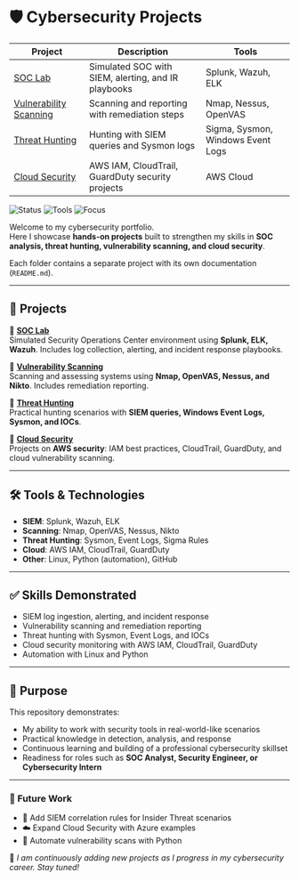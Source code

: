 # 🛡️ Cybersecurity Projects

| Project | Description | Tools |
|---------|-------------|-------|
| [SOC Lab](./SOC-Lab) | Simulated SOC with SIEM, alerting, and IR playbooks | Splunk, Wazuh, ELK |
| [Vulnerability Scanning](./Vulnerability-Scanning) | Scanning and reporting with remediation steps | Nmap, Nessus, OpenVAS |
| [Threat Hunting](./Threat-Hunting) | Hunting with SIEM queries and Sysmon logs | Sigma, Sysmon, Windows Event Logs |
| [Cloud Security](./Cloud-Security) | AWS IAM, CloudTrail, GuardDuty security projects | AWS Cloud |

![Status](https://img.shields.io/badge/status-active-brightgreen)
![Tools](https://img.shields.io/badge/tools-Splunk%2C%20Nmap%2C%20AWS-blue)
![Focus](https://img.shields.io/badge/focus-cybersecurity-orange)

Welcome to my cybersecurity portfolio.  
Here I showcase **hands-on projects** built to strengthen my skills in **SOC analysis, threat hunting, vulnerability scanning, and cloud security**.  

Each folder contains a separate project with its own documentation (`README.md`).

---

## 📂 Projects

🔹 [**SOC Lab**](SOC-Lab)  
Simulated Security Operations Center environment using **Splunk, ELK, Wazuh**. Includes log collection, alerting, and incident response playbooks.  

🔹 [**Vulnerability Scanning**](Vulnerability-Scanning)  
Scanning and assessing systems using **Nmap, OpenVAS, Nessus, and Nikto**. Includes remediation reporting.  

🔹 [**Threat Hunting**](Threat-Hunting)  
Practical hunting scenarios with **SIEM queries, Windows Event Logs, Sysmon, and IOCs**.  

🔹 [**Cloud Security**](Cloud-Security)  
Projects on **AWS security**: IAM best practices, CloudTrail, GuardDuty, and cloud vulnerability scanning.  

---

## 🛠️ Tools & Technologies

- **SIEM**: Splunk, Wazuh, ELK  
- **Scanning**: Nmap, OpenVAS, Nessus, Nikto  
- **Threat Hunting**: Sysmon, Event Logs, Sigma Rules  
- **Cloud**: AWS IAM, CloudTrail, GuardDuty  
- **Other**: Linux, Python (automation), GitHub  

---

## ✅ Skills Demonstrated
- SIEM log ingestion, alerting, and incident response  
- Vulnerability scanning and remediation reporting  
- Threat hunting with Sysmon, Event Logs, and IOCs  
- Cloud security monitoring with AWS IAM, CloudTrail, GuardDuty  
- Automation with Linux and Python  

---

## 🎯 Purpose

This repository demonstrates:  
- My ability to work with security tools in real-world-like scenarios  
- Practical knowledge in detection, analysis, and response  
- Continuous learning and building of a professional cybersecurity skillset  
- Readiness for roles such as **SOC Analyst, Security Engineer, or Cybersecurity Intern**  

---

### 🔮 Future Work
- 📝 Add SIEM correlation rules for Insider Threat scenarios  
- ☁️ Expand Cloud Security with Azure examples  
- 🤖 Automate vulnerability scans with Python  

📌 *I am continuously adding new projects as I progress in my cybersecurity career. Stay tuned!*  
